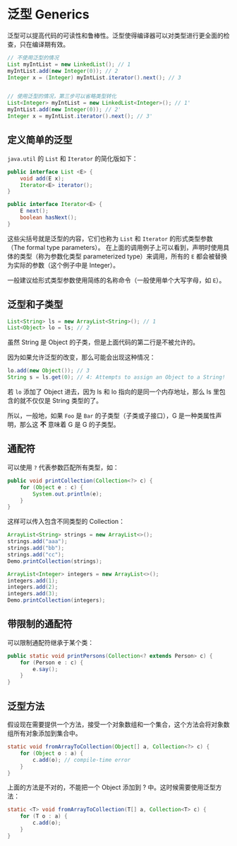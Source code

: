 # 泛型 Generics

泛型可以提高代码的可读性和鲁棒性。泛型使得编译器可以对类型进行更全面的检查，只在编译期有效。

```java
// 不使用泛型的情况
List myIntList = new LinkedList(); // 1
myIntList.add(new Integer(0)); // 2
Integer x = (Integer) myIntList.iterator().next(); // 3


// 使用泛型的情况，第三步可以省略类型转化
List<Integer> myIntList = new LinkedList<Integer>(); // 1'
myIntList.add(new Integer(0)); // 2'
Integer x = myIntList.iterator().next(); // 3'
```
## 定义简单的泛型

`java.util` 的 `List` 和 `Iterator` 的简化版如下：

```java
public interface List <E> {
    void add(E x);
    Iterator<E> iterator();
}

public interface Iterator<E> {
    E next();
    boolean hasNext();
}
```

这些尖括号就是泛型的内容，它们也称为 `List` 和 `Iterator` 的形式类型参数（The formal type parameters）。
在上面的调用例子上可以看到，声明时使用具体的类型（称为参数化类型 parameterized type）来调用，所有的 `E` 都会被替换为实际的参数（这个例子中是 Integer）。

一般建议给形式类型参数使用简练的名称命令（一般使用单个大写字母，如 `E`）。

## 泛型和子类型

```java
List<String> ls = new ArrayList<String>(); // 1
List<Object> lo = ls; // 2 
```

虽然 String 是 Object 的子类，但是上面代码的第二行是不被允许的。

因为如果允许泛型的改变，那么可能会出现这种情况：

```java
lo.add(new Object()); // 3
String s = ls.get(0); // 4: Attempts to assign an Object to a String!
```

若 `lo` 添加了 Object 进去，因为 ls 和 lo 指向的是同一个内存地址，那么 ls 里包含的就不仅仅是 String 类型的了。

所以，一般地，如果 `Foo` 是 `Bar` 的子类型（子类或子接口），G 是一种类属性声明，那么这 **不** 意味着 G<Foo> 是 G<Bar> 的子类型。

## 通配符

可以使用 `?` 代表参数匹配所有类型，如：

```java
public void printCollection(Collection<?> c) {
    for (Object e : c) {
        System.out.println(e);
    }
}
```

这样可以传入包含不同类型的 Collection：

```java
ArrayList<String> strings = new ArrayList<>();
strings.add("aaa");
strings.add("bb");
strings.add("cc");
Demo.printCollection(strings);

ArrayList<Integer> integers = new ArrayList<>();
integers.add(1);
integers.add(2);
integers.add(3);
Demo.printCollection(integers);
```

## 带限制的通配符

可以限制通配符继承于某个类：

```java
public static void printPersons(Collection<? extends Person> c) {
    for (Person e : c) {
        e.say();
    }
}
```

## 泛型方法

假设现在需要提供一个方法，接受一个对象数组和一个集合，这个方法会将对象数组所有对象添加到集合中。

```java
static void fromArrayToCollection(Object[] a, Collection<?> c) {
    for (Object o : a) { 
        c.add(o); // compile-time error
    }
}
```

上面的方法是不对的，不能把一个 Object 添加到 ? 中。这时候需要使用泛型方法：

```java
static <T> void fromArrayToCollection(T[] a, Collection<T> c) {
    for (T o : a) { 
        c.add(o);
    }
}
```
